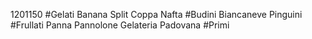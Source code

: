 1201150
#Gelati
Banana Split
Coppa Nafta
#Budini
Biancaneve
Pinguini
#Frullati
Panna
Pannolone
Gelateria Padovana
#Primi
